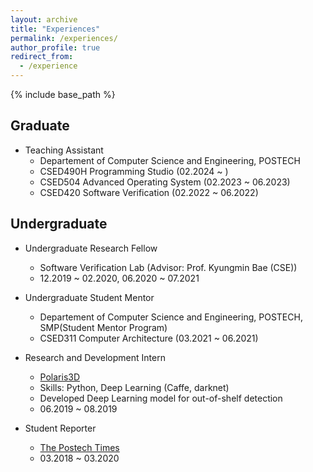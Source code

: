 ```yaml
---
layout: archive
title: "Experiences"
permalink: /experiences/
author_profile: true
redirect_from:
  - /experience
---
```


{% include base_path %}

<!-- Ongoing
------- -->

Graduate
--------------------
- Teaching Assistant
  - Departement of Computer Science and Engineering, POSTECH
  - CSED490H Programming Studio (02.2024 ~ )
  - CSED504 Advanced Operating System (02.2023 ~ 06.2023)
  - CSED420 Software Verification (02.2022 ~ 06.2022)

Undergraduate
--------
- Undergraduate Research Fellow
  - Software Verification Lab (Advisor: Prof. Kyungmin Bae (CSE))
  - 12.2019 ~ 02.2020, 06.2020 ~ 07.2021

- Undergraduate Student Mentor
  - Departement of Computer Science and Engineering, POSTECH, SMP(Student Mentor Program)
  - CSED311 Computer Architecture (03.2021 ~ 06.2021)

- Research and Development Intern
  - [Polaris3D](http://polaris3d.co)
  - Skills: Python, Deep Learning (Caffe, darknet)
  - Developed Deep Learning model for out-of-shelf detection
  - 06.2019 ~ 08.2019

- Student Reporter
  - [The Postech Times](http://times.postech.ac.kr/index_eng.html)
  - 03.2018 ~ 03.2020
